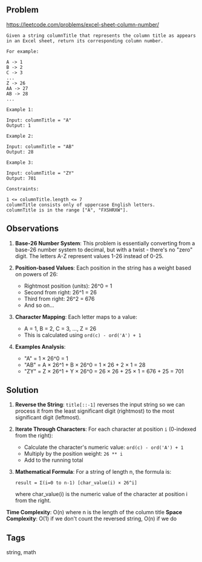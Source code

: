 ## Problem

https://leetcode.com/problems/excel-sheet-column-number/

```
Given a string columnTitle that represents the column title as appears in an Excel sheet, return its corresponding column number.

For example:

A -> 1
B -> 2
C -> 3
...
Z -> 26
AA -> 27
AB -> 28 
...

Example 1:

Input: columnTitle = "A"
Output: 1

Example 2:

Input: columnTitle = "AB"
Output: 28

Example 3:

Input: columnTitle = "ZY"
Output: 701

Constraints:

1 <= columnTitle.length <= 7
columnTitle consists only of uppercase English letters.
columnTitle is in the range ["A", "FXSHRXW"].
```

## Observations

1. **Base-26 Number System**: This problem is essentially converting from a base-26 number system to decimal, but with a twist - there's no "zero" digit. The letters A-Z represent values 1-26 instead of 0-25.

2. **Position-based Values**: Each position in the string has a weight based on powers of 26:
   - Rightmost position (units): 26^0 = 1
   - Second from right: 26^1 = 26  
   - Third from right: 26^2 = 676
   - And so on...

3. **Character Mapping**: Each letter maps to a value:
   - A = 1, B = 2, C = 3, ..., Z = 26
   - This is calculated using `ord(c) - ord('A') + 1`

4. **Examples Analysis**:
   - "A" = 1 × 26^0 = 1
   - "AB" = A × 26^1 + B × 26^0 = 1 × 26 + 2 × 1 = 28
   - "ZY" = Z × 26^1 + Y × 26^0 = 26 × 26 + 25 × 1 = 676 + 25 = 701

## Solution

1. **Reverse the String**: `title[::-1]` reverses the input string so we can process it from the least significant digit (rightmost) to the most significant digit (leftmost).

2. **Iterate Through Characters**: For each character at position `i` (0-indexed from the right):
   - Calculate the character's numeric value: `ord(c) - ord('A') + 1`
   - Multiply by the position weight: `26 ** i`
   - Add to the running total

3. **Mathematical Formula**: For a string of length n, the formula is:
   ```
   result = Σ(i=0 to n-1) [char_value(i) × 26^i]
   ```
   where char_value(i) is the numeric value of the character at position i from the right.

**Time Complexity**: O(n) where n is the length of the column title
**Space Complexity**: O(1) if we don't count the reversed string, O(n) if we do

## Tags

string, math